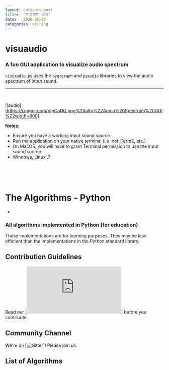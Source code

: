 ```yaml
---
layout: category-post
title:  "프로젝트 소개"
date:   2020-05-20
categories: writing
---
```

# visuaudio
### A fun GUI application to visualize audio spectrum

```visuaudio.py``` uses the ```pyqtgraph``` and ```pyaudio``` libraries to view the audio spectrum of input sound.
<hr>

<br>


![audio][https://i.imgur.com/pIpCaUQ.png%20alt=%22Audio%20Spectrum%20GUI%22width=800]

</p>
<b>Notes:</b>
<ul>
<li>Ensure you have a working input sound source.</li>
<li>Run the application on your native terminal (i.e. not iTerm2, etc.)</li>
<li>On MacOS, you will have to grant Terminal permission to use the input sound source.</li>
<li>Windows, Linux..?
</ul>

<br>
<br>
<br>

# The Algorithms - Python
-

### All algorithms implemented in Python (for education)

These implementations are for learning purposes. They may be less efficient than the implementations in the Python standard library.

## Contribution Guidelines

Read our [![Contribution Guidelines](https://github.com/BearHunter49/Python/blob/a29a2a3a0698e936d7275e2c02d3c0c6e478cb4c/CONTRIBUTING.md)] before you contribute.

## Community Channel

We're on [![Gitter](https://gitter.im/TheAlgorithms)]!  Please join us.

## List of Algorithms

